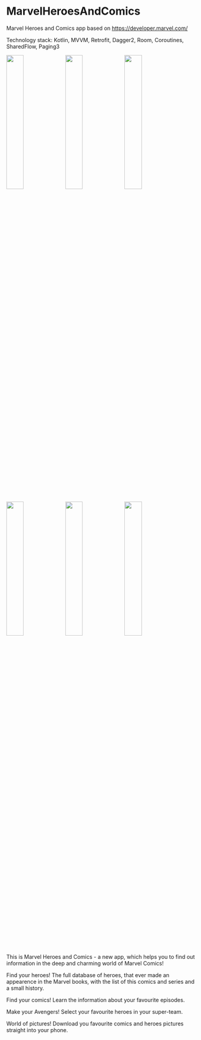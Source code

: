 # MarvelHeroesAndComics
Marvel Heroes and Comics app based on https://developer.marvel.com/

Technology stack: Kotlin, MVVM, Retrofit, Dagger2, Room, Coroutines, SharedFlow, Paging3
  <p>
  <img src="https://user-images.githubusercontent.com/82819729/188836279-6c83ceee-f27d-4fd3-818f-5ce70368fb67.jpg" width=30% height=30%>
  <img src="https://user-images.githubusercontent.com/82819729/188836300-e7f0c618-d867-417a-938a-99cc2b31e23d.jpg" width=30% height=30%>
  <img src="https://user-images.githubusercontent.com/82819729/188836335-626b1d66-5a6a-4d1a-835f-5a3baad162ef.jpg" width=30% height=30%>
  <img src="https://user-images.githubusercontent.com/82819729/188836408-51f124bf-eb3e-4960-8d96-bc68822c4840.jpg" width=30% height=30%>
    <img src="https://user-images.githubusercontent.com/82819729/188836417-cd01014e-1f75-43e0-b9a3-8ea90b581c34.jpg" width=30% height=30%>
  <img src="https://user-images.githubusercontent.com/82819729/188836293-4f55c827-6438-4351-bcb3-98b9ed6e7ec8.jpg" width=30% height=30%>
    </p>
    
   This is Marvel Heroes and Comics - a new app, which helps you to find out information in the deep and charming world of Marvel Comics!

   Find your heroes! The full database of heroes, that ever made an appearence in the Marvel books, with the list of this comics and series and a small history.

   Find your comics! Learn the information about your favourite episodes.

   Make your Avengers! Select your favourite heroes in your super-team.

   World of pictures! Download you favourite comics and heroes pictures straight into your phone.
